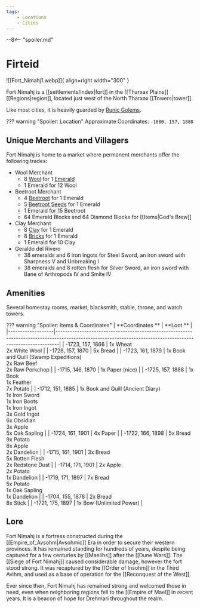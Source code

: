 ```yaml
---
tags:
    - Locations
    - Cities
---
```


--8<-- "spoiler.md"

# Firteid

![[Fort_Nimahj1.webp]]{ align=right width="300" }

Fort Nimahj is a [[settlements/index|fort]] in the [[Tharxax Plains]] [[Regions|region]], located just west of the North Tharxax [[Towers|tower]].

Like most cities, it is heavily guarded by [Runic Golems](https://minecraft.gamepedia.com/Iron_Golem).

??? warning "Spoiler: Location"
	Approximate Coordinates: `-1680, 157, 1888 ` 

## Unique Merchants and Villagers

Fort Nimahj is home to a market where permanent merchants offer the
following trades:

- Wool Merchant
    - 8 [Wool](https://minecraft.gamepedia.com/Wool) for 1 [Emerald](https://minecraft.gamepedia.com/Emerald)
    - 1 Emerald for 12 Wool
- Beetroot Merchant
    - 4 [Beetroot](https://minecraft.gamepedia.com/Beetroot) for 1 Emerald
    - 5 [Beetroot Seeds](https://minecraft.gamepedia.com/Beetroot_Seeds) for 1 Emerald
    - 1 Emerald for 15 Beetroot
    - 64 Emerald Blocks and 64 Diamond Blocks for [[Items|God's Brew]]
- Clay Merchant
    - 8 [Clay](https://minecraft.gamepedia.com/Clay) for 1 Emerald
    - 8 [Bricks](https://minecraft.gamepedia.com/Bricks) for 1 Emerald
    - 1 Emerald for 10 Clay
- Geraldo del Rivero
    - 38 emeralds and 6 iron ingots for Steel Sword, an iron sword with Sharpness V and Unbreaking I
    - 38 emeralds and 8 rotten flesh for Silver Sword, an iron sword with Bane of Arthropods IV and Smite IV


## Amenities 

Several homestay rooms, market, blacksmith, stable, throne, and watch towers.

??? warning "Spoiler: Items & Coordinates"
	| **Coordinates **  | **Loot **                                                                                                                                                   |
	|-------------------|-------------------------------------------------------------------------------------------------------------------------------------------------------------|
	| -1723, 157, 1866  | 1x Wheat <br>2x White Wool                                                                                                                                  |
	| -1728, 157, 1870  | 5x Bread                                                                                                                                                    |
	| -1723, 161, 1879  | 1x Book and Quill (Swamp Expeditions) <br>2x Raw Beef <br>2x Raw Porkchop                                                                                   |
	| -1715, 146, 1870  | 1x Paper (nice)                                                                                                                                             |
	| -1725, 157, 1888  | 1x Book <br>1x Feather <br>7x Potato                                                                                                                        |
	| -1712, 151, 1885  | 1x Book and Quill (Ancient Diary) <br>1x Iron Sword <br>1x Iron Boots <br>1x Iron Ingot <br>3x Gold Ingot <br>6x Obsidian <br>3x Apple <br>5x Oak Sapling   |
	| -1724, 161, 1901  | 4x Paper                                                                                                                                                    |
	| -1722, 166, 1898  | 5x Bread <br>9x Potato <br>8x Apple <br>2x Dandelion                                                                                                        |
	| -1715, 161, 1901  | 3x Bread <br>5x Rotten Flesh <br>2x Redstone Dust                                                                                                           |
	| -1714, 171, 1901  | 2x Apple <br>2x Potato <br>1x Dandelion                                                                                                                     |
	| -1719, 171, 1897  | 7x Bread <br>5x Potato <br>1x Oak Sapling <br>1x Dandelion                                                                                                  |
	| -1704, 155, 1878  | 2x Bread <br>8x Stick                                                                                                                                       |
	| -1721, 175, 1897  | 1x Bow (Unlimited Power)                                                                                                                                    |

## Lore

Fort Nimahj is a fortress constructed during the [[Empire_of_Avsohm|Avsohmic]] Era in order to secure their western provinces. It has remained standing for hundreds of years, despite being captured for a few centuries by [[Maelihs]] after the [[Dune Wars]]. The [[Siege of Fort Nimahj]] caused considerable damage, however the fort stood strong. It was recaptured by the [[Order of Insohm]] in the Third Avihm, and used as a base of operation for the [[Reconquest of the West]].

Ever since then, Fort Nimahj has remained strong and welcomed those in need, even when neighboring regions fell to the [[Empire of Mael]] in recent years. It is a beacon of hope for Drehmari throughout the realm.
